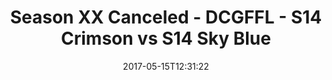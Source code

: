 ---
title: Season XX Canceled - DCGFFL - S14 Crimson vs S14 Sky Blue
teams-score:
- team: _teams/s14-crimson.md
  score: 32
- team: _teams/s14-sky.md
  score: 12
mvp: Hines, Rowe
game-ball: Todd, Andy
season: 14
week:
date: '2017-05-15T12:31:22'
pageid: season-14-playoffs-may-14-2017-5094-vs-5105
---